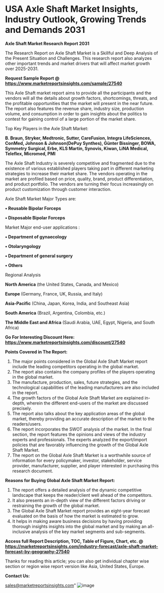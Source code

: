 # USA Axle Shaft Market Insights, Industry Outlook, Growing Trends and Demands 2031

<strong>Axle Shaft Market Research Report 2031</strong>

The Research Report on Axle Shaft Market is a Skillful and Deep Analysis of the Present Situation and Challenges. This research report also analyzes other important trends and market drivers that will affect market growth over 2025-2031.

<strong>Request Sample Report @ <a href=https://www.marketreportsinsights.com/sample/27540>https://www.marketreportsinsights.com/sample/27540</a></strong>

This Axle Shaft market report aims to provide all the participants and the vendors will all the details about growth factors, shortcomings, threats, and the profitable opportunities that the market will present in the near future. The report also features the revenue share, industry size, production volume, and consumption in order to gain insights about the politics to contest for gaining control of a large portion of the market share.

Top Key Players in the Axle Shaft Market:

<strong>B. Braun, Stryker, Medtronic, Sutter, CareFusion, Integra LifeSciences, ConMed, Johnson & Johnson(DePuy Synthes), Günter Bissinger, BOWA, Symmetry Surgical, Erbe, KLS Martin, Synovis, Kiwan, LiNA Medical, Teleflex, Micromed, PMI</strong>

The Axle Shaft Industry is severely competitive and fragmented due to the existence of various established players taking part in different marketing strategies to increase their market share. The vendors operating in the market are profiled based on price, quality, brand, product differentiation, and product portfolio. The vendors are turning their focus increasingly on product customization through customer interaction.

Axle Shaft Market Major Types are:

<strong>• Reusable Bipolar Forceps

• Disposable Bipolar Forceps</strong>

Market Major end-user applications :

<strong>• Department of gynaecology

• Otolaryngology

• Department of general surgery

• Others</strong>

Regional Analysis

</u><strong><b>North America</b></strong> (the United States, Canada, and Mexico)

<strong><b>Europe </b></strong>(Germany, France, UK, Russia, and Italy)

<strong><b>Asia-Pacific</b></strong> (China, Japan, Korea, India, and Southeast Asia)

<strong><b>South America</b></strong> (Brazil, Argentina, Colombia, etc.)

<strong><b>The Middle East and Africa</b></strong> (Saudi Arabia, UAE, Egypt, Nigeria, and South Africa)

<strong>Go For Interesting Discount Here: <a href=https://www.marketreportsinsights.com/discount/27540>https://www.marketreportsinsights.com/discount/27540</a></strong>

<strong>Points Covered in The Report:</strong>
<ol>
  <li>The major points considered in the Global Axle Shaft Market report include the leading competitors operating in the global market.</li>
  <li>The report also contains the company profiles of the players operating in the global market.</li>
  <li>The manufacture, production, sales, future strategies, and the technological capabilities of the leading manufacturers are also included in the report.</li>
  <li>The growth factors of the Global Axle Shaft Market are explained in-depth, wherein the different end-users of the market are discussed precisely.</li>
  <li>The report also talks about the key application areas of the global market, thereby providing an accurate description of the market to the readers/users.</li>
  <li>The report incorporates the SWOT analysis of the market. In the final section, the report features the opinions and views of the industry experts and professionals. The experts analyzed the export/import policies that are favorably influencing the growth of the Global Axle Shaft Market.</li>
  <li>The report on the Global Axle Shaft Market is a worthwhile source of information for every policymaker, investor, stakeholder, service provider, manufacturer, supplier, and player interested in purchasing this research document.</li>
</ol>
<strong>Reasons for Buying Global Axle Shaft Market Report:</strong>

<ol>
  <li>The report offers a detailed analysis of the dynamic competitive landscape that keeps the reader/client well ahead of the competitors.</li>
  <li>It also presents an in-depth view of the different factors driving or restraining the growth of the global market.</li>
  <li>The Global Axle Shaft Market report provides an eight-year forecast evaluated on the basis of how the market is estimated to grow.</li>
  <li>It helps in making aware business decisions by having providing thorough insights insights into the global market and by making an all-inclusive analysis of the key market segments and sub-segments.</li>
</ol>
<strong>Access full Report Description, TOC, Table of Figure, Chart, etc. @ <a href=https://marketreportsinsights.com/industry-forecast/axle-shaft-market-forecast-by-geography-27540>https://marketreportsinsights.com/industry-forecast/axle-shaft-market-forecast-by-geography-27540</a></strong>


Thanks for reading this article; you can also get individual chapter wise section or region wise report version like Asia, United States, Europe.

<strong>Contact Us:</strong>

sales@marketreportsinsights.com"
![image](https://github.com/user-attachments/assets/bf7d309f-8767-45c4-aeb1-d0715c060957)
